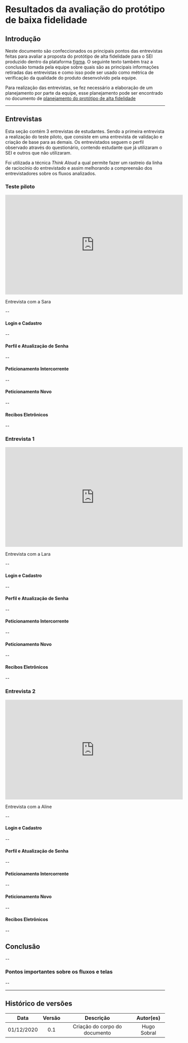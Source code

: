 # Resultados da avaliação do protótipo de baixa fidelidade

## Introdução

Neste documento são confeccionados os principais pontos das entrevistas feitas para avaliar a proposta do protótipo de alta fidelidade para o SEI produzido dentro da plataforma [figma](https://www.figma.com/). O seguinte texto também traz a conclusão tomada pela equipe sobre quais são as principais informações retiradas das entrevistas e como isso pode ser usado como métrica de verificação da qualidade do produto desenvolvido pela equipe.

Para realização das entrevistas, se fez necessário a elaboração de um planejamento por parte da equipe, esse planejamento pode ser encontrado no documento de [planejamento do protótipo de alta fidelidade](./evaluation/high_fidelity_prototype/planning.md)

---

## Entrevistas

Esta seção contém 3 entrevistas de estudantes. Sendo a primeira entrevista a realização do teste piloto, que consiste em uma entrevista de validação e criação de base para as demais. Os entrevistados seguem o perfil observado através do questionário, contendo estudante que já utilizaram o SEI e outros que não utilizaram.

Foi utilizada a técnica _Think Aloud_ a qual permite fazer um rastreio da linha de raciocínio do entrevistado e assim melhorando a compreensão dos entrevistadores sobre os fluxos analizados.

### Teste piloto

<iframe width="560" height="315" src="https://www.youtube-nocookie.com/embed/rNVVFEqZSuw" frameborder="0" allow="accelerometer; autoplay; clipboard-write; encrypted-media; gyroscope; picture-in-picture" allowfullscreen></iframe>

Entrevista com a Sara

--

#### **Login e Cadastro**

--

#### **Perfil e Atualização de Senha**

--

#### **Peticionamento Intercorrente**

--

#### **Peticionamento Novo**

--

#### **Recibos Eletrônicos**

--

### Entrevista 1

<iframe width="560" height="315" src="https://www.youtube-nocookie.com/embed/mhEittmnMq4" frameborder="0" allow="accelerometer; autoplay; clipboard-write; encrypted-media; gyroscope; picture-in-picture" allowfullscreen></iframe>

Entrevista com a Lara

--

#### **Login e Cadastro**

--

#### **Perfil e Atualização de Senha**

--

#### **Peticionamento Intercorrente**

--

#### Peticionamento Novo

--

#### Recibos Eletrônicos

--

### Entrevista 2

<iframe width="560" height="315" src="https://www.youtube-nocookie.com/embed/7Gjso4oLD-A" frameborder="0" allow="accelerometer; autoplay; clipboard-write; encrypted-media; gyroscope; picture-in-picture" allowfullscreen></iframe>

Entrevista com a Aline

--

#### **Login e Cadastro**

--

#### **Perfil e Atualização de Senha**

--

#### **Peticionamento Intercorrente**

--

#### **Peticionamento Novo**

--

#### **Recibos Eletrônicos**

--

## Conclusão

--

### Pontos importantes sobre os fluxos e telas

--

---

## Histórico de versões

|    Data    | Versão |           Descrição           |  Autor(es)  |
| :--------: | :----: | :---------------------------: | :---------: |
| 01/12/2020 |  0.1   | Criação do corpo do documento | Hugo Sobral |
